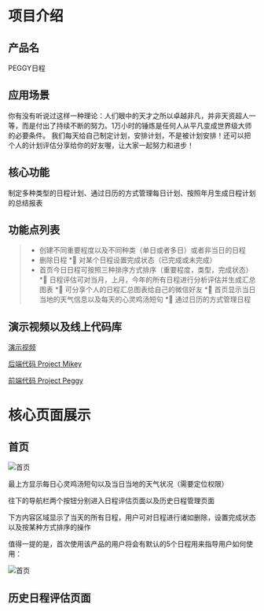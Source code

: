 # 项目介绍

## 产品名

PEGGY日程

## 应用场景

你有没有听说过这样一种理论：人们眼中的天才之所以卓越非凡，并非天资超人一等，而是付出了持续不断的努力。1万小时的锤炼是任何人从平凡变成世界级大师的必要条件。
我们每天给自己制定计划，安排计划，不是被计划安排！还可以把个人的计划评估分享给你的好友喔，让大家一起努力和进步！

## 核心功能

制定多种类型的日程计划、通过日历的方式管理每日计划、按照年月生成日程计划的总结报表

## 功能点列表

> * 创建不同重要程度以及不同种类（单日或者多日）或者非当日的日程
> * 删除日程
> *	对某个日程设置完成状态（已完成或未完成）
> * 首页今日日程可按照三种排序方式排序（重要程度，类型，完成状态）
> *	日程评估可对当月，上月，今年的所有日程进行分析评估并生成汇总图表
> *	可分享个人的日程汇总图表给自己的微信好友
> *	首页显示当日当地的天气信息以及每天的心灵鸡汤短句
> *	通过日历的方式管理日程

## 演示视频以及线上代码库
[演示视频](https://v.qq.com/x/page/l0683fp3i69.html)

[后端代码 Project Mikey](https://github.com/Lurance/Mikey)

[前端代码 Project Peggy](https://github.com/Lurance/Peggy)


# 核心页面展示

## 首页

![首页](https://raw.githubusercontent.com/Lurance/Peggy/master/demo/IMG_0296.PNG)

最上方显示每日心灵鸡汤短句以及当日当地的天气状况（需要定位权限）

往下的导航栏两个按钮分别进入日程评估页面以及历史日程管理页面

下方内容区域显示了当天的所有日程，用户可对日程进行诸如删除，设置完成状态以及按某种方式排序的操作

值得一提的是，首次使用该产品的用户将会有默认的5个日程用来指导用户如何使用：

![首页](https://raw.githubusercontent.com/Lurance/Peggy/master/demo/IMG_0297.PNG)

## 历史日程评估页面



